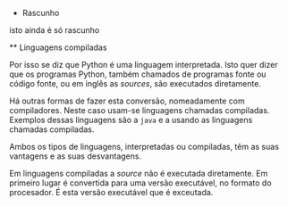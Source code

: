 
* Rascunho

isto ainda é só rascunho

** Linguagens compiladas

Por isso se diz que Python é uma linguagem interpretada. Isto quer
dizer que os programas Python, também chamados de programas fonte ou
código fonte, ou em inglês as *sources*, são executados diretamente.

Há outras formas de fazer esta conversão, nomeadamente com
compiladores. Neste caso usam-se linguagens chamadas compiladas. Exemplos dessas linguagens são a `java` e a  usando as linguagens chamadas compiladas.


Ambos os tipos de linguagens, interpretadas ou
compiladas, tẽm as suas vantagens e as suas desvantagens.

Em linguagens compiladas a *source* não é executada diretamente. Em
primeiro lugar é convertida para uma versão executável, no formato do
procesador. É esta versão executável que é exceutada.


